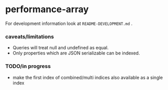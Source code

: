 # performance-array

For development information look at `README-DEVELOPMENT.md` .


### caveats/limitations
* Queries will treat null and undefined as equal.
* Only properties which are JSON serializable can be indexed.

### TODO/in progress
* make the first index of combined/multi indices also available as a single index